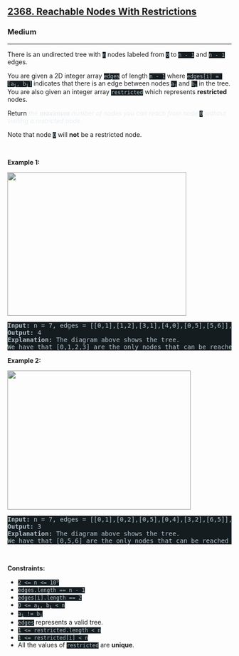 <h2><a href="https://leetcode.com/problems/reachable-nodes-with-restrictions/">2368. Reachable Nodes With Restrictions</a></h2><h3>Medium</h3><hr><div><p>There is an undirected tree with <code style="background-color: rgb(20, 28, 32) !important; color: rgb(183, 198, 205) !important;">n</code> nodes labeled from <code style="background-color: rgb(20, 28, 32) !important; color: rgb(183, 198, 205) !important;">0</code> to <code style="background-color: rgb(20, 28, 32) !important; color: rgb(183, 198, 205) !important;">n - 1</code> and <code style="background-color: rgb(20, 28, 32) !important; color: rgb(183, 198, 205) !important;">n - 1</code> edges.</p>

<p>You are given a 2D integer array <code style="background-color: rgb(20, 28, 32) !important; color: rgb(183, 198, 205) !important;">edges</code> of length <code style="background-color: rgb(20, 28, 32) !important; color: rgb(183, 198, 205) !important;">n - 1</code> where <code style="background-color: rgb(20, 28, 32) !important; color: rgb(183, 198, 205) !important;">edges[i] = [a<sub>i</sub>, b<sub>i</sub>]</code> indicates that there is an edge between nodes <code style="background-color: rgb(20, 28, 32) !important; color: rgb(183, 198, 205) !important;">a<sub>i</sub></code> and <code style="background-color: rgb(20, 28, 32) !important; color: rgb(183, 198, 205) !important;">b<sub>i</sub></code> in the tree. You are also given an integer array <code style="background-color: rgb(20, 28, 32) !important; color: rgb(183, 198, 205) !important;">restricted</code> which represents <strong>restricted</strong> nodes.</p>

<p>Return <em style="color: rgb(234, 238, 241) !important;">the <strong>maximum</strong> number of nodes you can reach from node </em><code style="background-color: rgb(20, 28, 32) !important; color: rgb(183, 198, 205) !important;">0</code><em style="color: rgb(234, 238, 241) !important;"> without visiting a restricted node.</em></p>

<p>Note that node <code style="background-color: rgb(20, 28, 32) !important; color: rgb(183, 198, 205) !important;">0</code> will <strong>not</strong> be a restricted node.</p>

<p>&nbsp;</p>
<p><strong class="example">Example 1:</strong></p>
<img alt="" src="https://assets.leetcode.com/uploads/2022/06/15/ex1drawio.png" style="width: 402px; height: 322px; filter: saturate(0.9) brightness(0.8);">
<pre style="background-color: rgb(20, 28, 32) !important; color: rgb(183, 198, 206) !important;"><strong>Input:</strong> n = 7, edges = [[0,1],[1,2],[3,1],[4,0],[0,5],[5,6]], restricted = [4,5]
<strong>Output:</strong> 4
<strong>Explanation:</strong> The diagram above shows the tree.
We have that [0,1,2,3] are the only nodes that can be reached from node 0 without visiting a restricted node.
</pre>

<p><strong class="example">Example 2:</strong></p>
<img alt="" src="https://assets.leetcode.com/uploads/2022/06/15/ex2drawio.png" style="width: 412px; height: 312px; filter: saturate(0.9) brightness(0.8);">
<pre style="background-color: rgb(20, 28, 32) !important; color: rgb(183, 198, 206) !important;"><strong>Input:</strong> n = 7, edges = [[0,1],[0,2],[0,5],[0,4],[3,2],[6,5]], restricted = [4,2,1]
<strong>Output:</strong> 3
<strong>Explanation:</strong> The diagram above shows the tree.
We have that [0,5,6] are the only nodes that can be reached from node 0 without visiting a restricted node.
</pre>

<p>&nbsp;</p>
<p><strong>Constraints:</strong></p>

<ul>
	<li><code style="background-color: rgb(20, 28, 32) !important; color: rgb(183, 198, 205) !important;">2 &lt;= n &lt;= 10<sup>5</sup></code></li>
	<li><code style="background-color: rgb(20, 28, 32) !important; color: rgb(183, 198, 205) !important;">edges.length == n - 1</code></li>
	<li><code style="background-color: rgb(20, 28, 32) !important; color: rgb(183, 198, 205) !important;">edges[i].length == 2</code></li>
	<li><code style="background-color: rgb(20, 28, 32) !important; color: rgb(183, 198, 205) !important;">0 &lt;= a<sub>i</sub>, b<sub>i</sub> &lt; n</code></li>
	<li><code style="background-color: rgb(20, 28, 32) !important; color: rgb(183, 198, 205) !important;">a<sub>i</sub> != b<sub>i</sub></code></li>
	<li><code style="background-color: rgb(20, 28, 32) !important; color: rgb(183, 198, 205) !important;">edges</code> represents a valid tree.</li>
	<li><code style="background-color: rgb(20, 28, 32) !important; color: rgb(183, 198, 205) !important;">1 &lt;= restricted.length &lt; n</code></li>
	<li><code style="background-color: rgb(20, 28, 32) !important; color: rgb(183, 198, 205) !important;">1 &lt;= restricted[i] &lt; n</code></li>
	<li>All the values of <code style="background-color: rgb(20, 28, 32) !important; color: rgb(183, 198, 205) !important;">restricted</code> are <strong>unique</strong>.</li>
</ul>
</div>